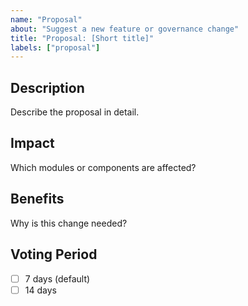 ```yaml
---
name: "Proposal"
about: "Suggest a new feature or governance change"
title: "Proposal: [Short title]"
labels: ["proposal"]
---
```


## Description
Describe the proposal in detail.

## Impact
Which modules or components are affected?

## Benefits
Why is this change needed?

## Voting Period
- [ ] 7 days (default)
- [ ] 14 days
